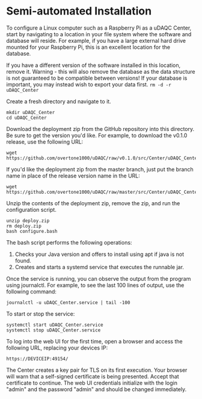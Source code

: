 # Semi-automated Installation

To configure a Linux computer such as a Raspberry Pi as a uDAQC Center, start by navigating to a location in your file system where the software and database will reside. For example, if you have a large external hard drive mounted for your Raspberry Pi, this is an excellent location for the database.

If you have a different version of the software installed in this location, remove it. Warning - this will also remove the database as the data structure is not guaranteed to be compatible between versions! If your database is important, you may instead wish to export your data first.
`rm -d -r uDAQC_Center`

Create a fresh directory and navigate to it.
```
mkdir uDAQC_Center
cd uDAQC_Center
```

Download the deployment zip from the GitHub repository into this directory. Be sure to get the version you'd like. For example, to download the v0.1.0 release, use the following URL:
```
wget https://github.com/overtone1000/uDAQC/raw/v0.1.0/src/Center/uDAQC_Center/deploy/deploy.zip
```

If you'd like the deployment zip from the master branch, just put the branch name in place of the release version name in the URL:
```
wget https://github.com/overtone1000/uDAQC/raw/master/src/Center/uDAQC_Center/deploy/deploy.zip
```

Unzip the contents of the deployment zip, remove the zip, and run the configuration script.
```
unzip deploy.zip
rm deploy.zip
bash configure.bash
```

The bash script performs the following operations:
1. Checks your Java version and offers to install using apt if java is not found.
2. Creates and starts a systemd service that executes the runnable jar.

Once the service is running, you can observe the output from the program using journalctl. For example, to see the last 100 lines of output, use the following command:
```
journalctl -u uDAQC_Center.service | tail -100
```

To start or stop the service:
```
systemctl start uDAQC_Center.service
systemctl stop uDAQC_Center.service
```

To log into the web UI for the first time, open a browser and access the following URL, replacing your devices IP:
```
https://DEVICEIP:49154/
```

The Center creates a key pair for TLS on its first execution. Your browser will warn that a self-signed certificate is being presented. Accept that certificate to continue.
The web UI credentials initialize with the login "admin" and the password "admin" and should be changed immediately.
